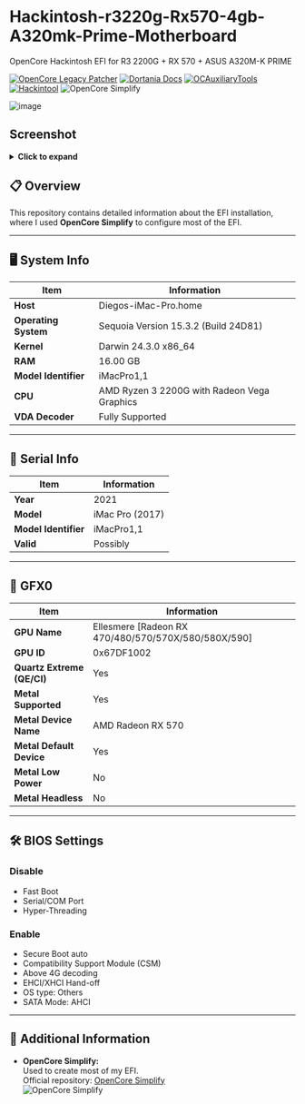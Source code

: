 # Hackintosh-r3220g-Rx570-4gb-A320mk-Prime-Motherboard
OpenCore Hackintosh EFI for R3 2200G + RX 570 + ASUS A320M-K PRIME

[![OpenCore Legacy Patcher](https://img.shields.io/badge/OpenCore%20Legacy%20Patcher-Repo-blue?logo=github)](https://github.com/dortania/OpenCore-Legacy-Patcher)  [![Dortania Docs](https://img.shields.io/badge/Dortania%20Docs-Website-orange?logo=readthedocs)](https://dortania.github.io/docs/)  [![OCAuxiliaryTools](https://img.shields.io/badge/OCAuxiliaryTools-Repo-blue?logo=github)](https://github.com/ic005k/OCAuxiliaryTools)  [![Hackintool](https://img.shields.io/badge/Hackintool-Repo-blue?logo=github)](https://github.com/benbaker76/Hackintool)   ![OpenCore Simplify](https://img.shields.io/badge/OpenCore-Simplify-blue?style=flat-square)

![image](https://github.com/user-attachments/assets/eb5f70f0-c1c6-4bc0-9734-b944a4dd8096)

## Screenshot
<details>
  <summary><strong>Click to expand</strong></summary>
![Hackintool Screenshot 1](/images/Hackintool01.png)
</details>

## 📋 Overview

This repository contains detailed information about the EFI installation, where I used **OpenCore Simplify** to configure most of the EFI.

---

## 🖥️ System Info

| **Item**                   | **Information**                                   |
|----------------------------|---------------------------------------------------|
| **Host**                   | Diegos-iMac-Pro.home                              |
| **Operating System**       | Sequoia Version 15.3.2 (Build 24D81)                      |
| **Kernel**                 | Darwin 24.3.0 x86_64                              |
| **RAM**                    | 16.00 GB                                          |
| **Model Identifier**       | iMacPro1,1                                        |
| **CPU**                    | AMD Ryzen 3 2200G with Radeon Vega Graphics       |
| **VDA Decoder**            | Fully Supported                                   |

---

## 📇 Serial Info

| **Item**                   | **Information**                                   |
|----------------------------|---------------------------------------------------|
| **Year**                   | 2021                                             |
| **Model**                  | iMac Pro (2017)                                  |
| **Model Identifier**       | iMacPro1,1                                       |
| **Valid**                  | Possibly                                         |

---

## 🎨 GFX0

| **Item**                   | **Information**                                   |
|----------------------------|---------------------------------------------------|
| **GPU Name**               | Ellesmere [Radeon RX 470/480/570/570X/580/580X/590] |
| **GPU ID**                 | 0x67DF1002                                       |
| **Quartz Extreme (QE/CI)** | Yes                                              |
| **Metal Supported**        | Yes                                              |
| **Metal Device Name**      | AMD Radeon RX 570                                |
| **Metal Default Device**   | Yes                                              |
| **Metal Low Power**        | No                                               |
| **Metal Headless**         | No                                               |

---

## 🛠️ BIOS Settings

### Disable
- Fast Boot
- Serial/COM Port
- Hyper-Threading

### Enable
- Secure Boot auto
- Compatibility Support Module (CSM)
- Above 4G decoding
- EHCI/XHCI Hand-off
- OS type: Others
- SATA Mode: AHCI

---

## 🔧 Additional Information

- **OpenCore Simplify:**  
  Used to create most of my EFI.  
  Official repository: [OpenCore Simplify](https://github.com/OpenCore-Simplify/OpenCore-Simplify)  
  ![OpenCore Simplify](https://img.shields.io/badge/OpenCore-Simplify-blue?style=flat-square)
